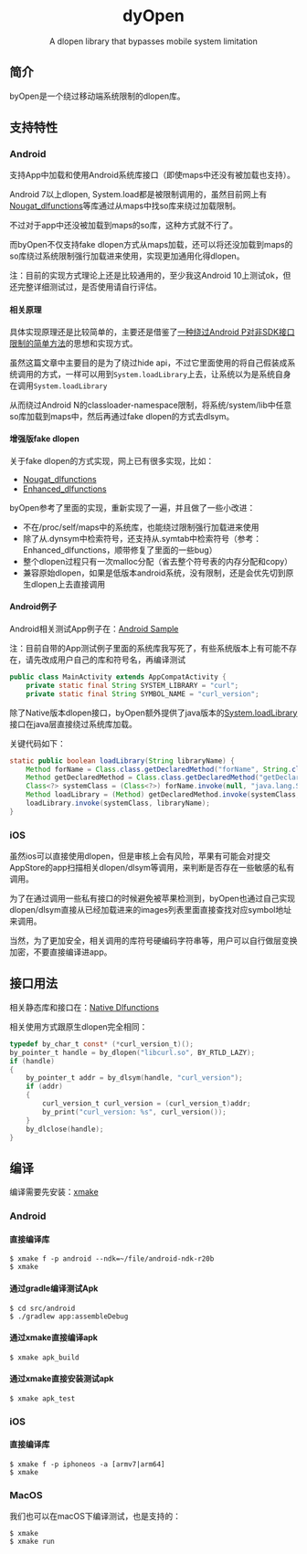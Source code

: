 <div align="center">
  <h1>dyOpen</h1>
  <p>A dlopen library that bypasses mobile system limitation</p>
</div>

## 简介

byOpen是一个绕过移动端系统限制的dlopen库。

## 支持特性

### Android

支持App中加载和使用Android系统库接口（即使maps中还没有被加载也支持）。

Android 7以上dlopen, System.load都是被限制调用的，虽然目前网上有[Nougat_dlfunctions](https://github.com/avs333/Nougat_dlfunctions)等库通过从maps中找so库来绕过加载限制。

不过对于app中还没被加载到maps的so库，这种方式就不行了。

而byOpen不仅支持fake dlopen方式从maps加载，还可以将还没加载到maps的so库绕过系统限制强行加载进来使用，实现更加通用化得dlopen。

注：目前的实现方式理论上还是比较通用的，至少我这Android 10上测试ok，但还完整详细测试过，是否使用请自行评估。

#### 相关原理

具体实现原理还是比较简单的，主要还是借鉴了[一种绕过Android P对非SDK接口限制的简单方法](http://weishu.me/2018/06/07/free-reflection-above-android-p/)的思想和实现方式。

虽然这篇文章中主要目的是为了绕过hide api，不过它里面使用的将自己假装成系统调用的方式，一样可以用到`System.loadLibrary`上去，让系统以为是系统自身在调用`System.loadLibrary`

从而绕过Android N的classloader-namespace限制，将系统/system/lib中任意so库加载到maps中，然后再通过fake dlopen的方式去dlsym。

#### 增强版fake dlopen

关于fake dlopen的方式实现，网上已有很多实现，比如：

* [Nougat_dlfunctions](https://github.com/avs333/Nougat_dlfunctions)
* [Enhanced_dlfunctions](https://github.com/turing-technician/Enhanced_dlfunctions)

byOpen参考了里面的实现，重新实现了一遍，并且做了一些小改进：

* 不在/proc/self/maps中的系统库，也能绕过限制强行加载进来使用
* 除了从.dynsym中检索符号，还支持从.symtab中检索符号（参考：Enhanced_dlfunctions，顺带修复了里面的一些bug）
* 整个dlopen过程只有一次malloc分配（省去整个符号表的内存分配和copy）
* 兼容原始dlopen，如果是低版本android系统，没有限制，还是会优先切到原生dlopen上去直接调用

#### Android例子

Android相关测试App例子在：[Android Sample](https://github.com/hack0z/byOpen/tree/master/src/android)

注：目前自带的App测试例子里面的系统库我写死了，有些系统版本上有可能不存在，请先改成用户自己的库和符号名，再编译测试

```java
public class MainActivity extends AppCompatActivity {
    private static final String SYSTEM_LIBRARY = "curl";
    private static final String SYMBOL_NAME = "curl_version";
```

除了Native版本dlopen接口，byOpen额外提供了java版本的[System.loadLibrary](https://github.com/hack0z/byOpen/blob/master/src/android/lib/src/main/java/dyopen/lib/SystemLoader.java)接口在java层直接绕过系统库加载。

关键代码如下：

```java
static public boolean loadLibrary(String libraryName) {
    Method forName = Class.class.getDeclaredMethod("forName", String.class);
    Method getDeclaredMethod = Class.class.getDeclaredMethod("getDeclaredMethod", String.class, Class[].class);
    Class<?> systemClass = (Class<?>) forName.invoke(null, "java.lang.System");
    Method loadLibrary = (Method) getDeclaredMethod.invoke(systemClass, "loadLibrary", new Class[]{String.class});
    loadLibrary.invoke(systemClass, libraryName);
}
```

### iOS

虽然ios可以直接使用dlopen，但是审核上会有风险，苹果有可能会对提交AppStore的app扫描相关dlopen/dlsym等调用，来判断是否存在一些敏感的私有调用。

为了在通过调用一些私有接口的时候避免被苹果检测到，byOpen也通过自己实现dlopen/dlsym直接从已经加载进来的images列表里面直接查找对应symbol地址来调用。

当然，为了更加安全，相关调用的库符号硬编码字符串等，用户可以自行做层变换加密，不要直接编译进app。

## 接口用法

相关静态库和接口在：[Native Dlfunctions](https://github.com/hack0z/byOpen/blob/master/src/native/byopen.h)

相关使用方式跟原生dlopen完全相同：

```c
typedef by_char_t const* (*curl_version_t)();
by_pointer_t handle = by_dlopen("libcurl.so", BY_RTLD_LAZY);
if (handle)
{
    by_pointer_t addr = by_dlsym(handle, "curl_version");
    if (addr)
    {
        curl_version_t curl_version = (curl_version_t)addr;
        by_print("curl_version: %s", curl_version());
    }
    by_dlclose(handle);
}
```

## 编译

编译需要先安装：[xmake](https://github.com/xmake-io/xmake)

### Android

#### 直接编译库

```console
$ xmake f -p android --ndk=~/file/android-ndk-r20b
$ xmake
```

#### 通过gradle编译测试Apk

```console
$ cd src/android
$ ./gradlew app:assembleDebug
```

#### 通过xmake直接编译apk

```console
$ xmake apk_build
```

#### 通过xmake直接安装测试apk

```console
$ xmake apk_test
```

### iOS

#### 直接编译库

```console
$ xmake f -p iphoneos -a [armv7|arm64]
$ xmake
```

### MacOS

我们也可以在macOS下编译测试，也是支持的：

```console
$ xmake
$ xmake run
```

